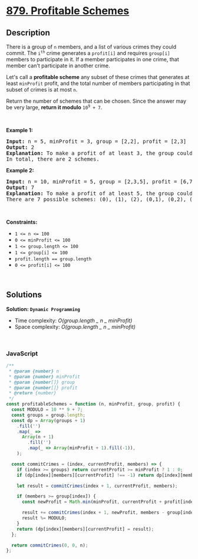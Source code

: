 # [879. Profitable Schemes](https://leetcode.com/problems/profitable-schemes)

## Description

<div class="elfjS" data-track-load="description_content"><p>There is a group of <code>n</code> members, and a list of various crimes they could commit. The <code>i<sup>th</sup></code> crime generates a <code>profit[i]</code> and requires <code>group[i]</code> members to participate in it. If a member participates in one crime, that member can't participate in another crime.</p>

<p>Let's call a <strong>profitable scheme</strong> any subset of these crimes that generates at least <code>minProfit</code> profit, and the total number of members participating in that subset of crimes is at most <code>n</code>.</p>

<p>Return the number of schemes that can be chosen. Since the answer may be very large, <strong>return it modulo</strong> <code>10<sup>9</sup> + 7</code>.</p>

<p>&nbsp;</p>
<p><strong class="example">Example 1:</strong></p>

<pre><strong>Input:</strong> n = 5, minProfit = 3, group = [2,2], profit = [2,3]
<strong>Output:</strong> 2
<strong>Explanation:</strong> To make a profit of at least 3, the group could either commit crimes 0 and 1, or just crime 1.
In total, there are 2 schemes.</pre>

<p><strong class="example">Example 2:</strong></p>

<pre><strong>Input:</strong> n = 10, minProfit = 5, group = [2,3,5], profit = [6,7,8]
<strong>Output:</strong> 7
<strong>Explanation:</strong> To make a profit of at least 5, the group could commit any crimes, as long as they commit one.
There are 7 possible schemes: (0), (1), (2), (0,1), (0,2), (1,2), and (0,1,2).</pre>

<p>&nbsp;</p>
<p><strong>Constraints:</strong></p>

<ul>
	<li><code>1 &lt;= n &lt;= 100</code></li>
	<li><code>0 &lt;= minProfit &lt;= 100</code></li>
	<li><code>1 &lt;= group.length &lt;= 100</code></li>
	<li><code>1 &lt;= group[i] &lt;= 100</code></li>
	<li><code>profit.length == group.length</code></li>
	<li><code>0 &lt;= profit[i] &lt;= 100</code></li>
</ul>
</div>

<p>&nbsp;</p>

## Solutions

**Solution: `Dynamic Programming`**

- Time complexity: <em>O(group.length _ n _ minProfit)</em>
- Space complexity: <em>O(group.length _ n _ minProfit)</em>

<p>&nbsp;</p>

### **JavaScript**

```js
/**
 * @param {number} n
 * @param {number} minProfit
 * @param {number[]} group
 * @param {number[]} profit
 * @return {number}
 */
const profitableSchemes = function (n, minProfit, group, profit) {
  const MODULO = 10 ** 9 + 7;
  const groups = group.length;
  const dp = Array(groups + 1)
    .fill('')
    .map(_ =>
      Array(n + 1)
        .fill('')
        .map(_ => Array(minProfit + 1).fill(-1)),
    );

  const commitCrimes = (index, currentProfit, members) => {
    if (index >= groups) return currentProfit >= minProfit ? 1 : 0;
    if (dp[index][members][currentProfit] !== -1) return dp[index][members][currentProfit];

    let result = commitCrimes(index + 1, currentProfit, members);

    if (members >= group[index]) {
      const newProfit = Math.min(minProfit, currentProfit + profit[index]);

      result += commitCrimes(index + 1, newProfit, members - group[index]);
      result %= MODULO;
    }
    return (dp[index][members][currentProfit] = result);
  };

  return commitCrimes(0, 0, n);
};
```

